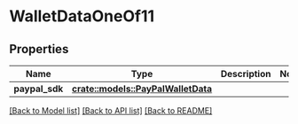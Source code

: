 # WalletDataOneOf11

## Properties

Name | Type | Description | Notes
------------ | ------------- | ------------- | -------------
**paypal_sdk** | [**crate::models::PayPalWalletData**](PayPalWalletData.md) |  | 

[[Back to Model list]](../README.md#documentation-for-models) [[Back to API list]](../README.md#documentation-for-api-endpoints) [[Back to README]](../README.md)


